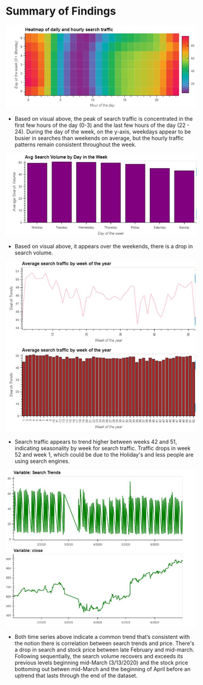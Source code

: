 # Summary of Findings
![Heatmap](Images/HeatMap.JPG)
* Based on visual above, the peak of search traffic is concentrated in the first few hours of the day (0-3) and the last few hours of the day (22 - 24).  During the day of the week, on the y-axis, weekdays appear to be busier in searches than weekends on average, but the hourly traffic patterns remain consistent throughout the week.

![SearchVolume](Images/searchvol.JPG)
* Based on visual above, it appears over the weekends, there is a drop in search volume.

![combocharts](Images/combocharts.JPG)
* Search traffic appears to trend higher between weeks 42 and 51, indicating seasonality by week for search traffic.  Traffic drops in week 52 and week 1, which could be due to the Holiday's and less people are using search engines.

![price_search_trends](Images/price_search_trends.JPG)
* Both time series above indicate a common trend that’s consistent with the notion there is correlation between search trends and price. There's a drop in search and stock price between late February and mid-march.  Following sequentially, the search volume recovers and exceeds its previous levels beginning mid-March (3/13/2020) and the stock price bottoming out betwen mid-March and the beginning of April before an uptrend that lasts through the end of the dataset.
